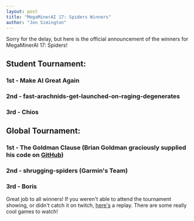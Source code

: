 ```yaml
---
layout: post
title: "MegaMinerAI 17: Spiders Winners"
author: "Jon Simington"
---
```


Sorry for the delay, but here is the official announcement of the winners for MegaMinerAI 17: Spiders!

## Student Tournament:

### 1st - Make AI Great Again

### 2nd - fast-arachnids-get-launched-on-raging-degenerates

### 3rd - Chios

## Global Tournament:

### 1st - The Goldman Clause (Brian Goldman graciously supplied his code on [GitHub](https://github.com/brianwgoldman/MegaMinerAI-17-Spiders))

### 2nd - shrugging-spiders (Garmin's Team)

### 3rd - Boris


Great job to all winners!  If you weren't able to attend the tournament showing, or didn't catch it on twitch, [here's](https://www.twitch.tv/siggame/v/63029905) a replay.  There are some really cool games to watch!